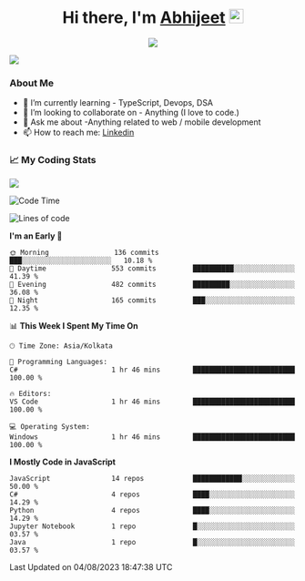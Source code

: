 <div align="center">
   <h1>Hi there, I'm <a href="">Abhijeet</a> <img src="https://media.giphy.com/media/hvRJCLFzcasrR4ia7z/giphy.gif" width="25px"> </h1>
   
   
   <img src="https://pronoun.cyou/x/y?subject=He&object=Him&height=20"> 
</div>

![](https://komarev.com/ghpvc/?username=abhijeetsingh-22)

<h3>About Me </h3>

<!-- - 🔭 I’m currently working on - My engineering Capstone Project -->
- 🌱 I’m currently learning - TypeScript, Devops, DSA
- 👯 I’m looking to collaborate on - Anything (I love to code.)
- 💬 Ask me about -Anything related to web / mobile development
- 📫 How to reach me: [Linkedin](https://www.linkedin.com/in/amabhijeet/)

### &#128200; My Coding Stats

<img align="center" src="https://github-readme-stats.vercel.app/api?username=abhijeetsingh-22&count_private=true&show_icons=true&theme=default&hide=stars" />

<!--START_SECTION:waka-->
![Code Time](http://img.shields.io/badge/Code%20Time-449%20hrs%2026%20mins-blue)

![Lines of code](https://img.shields.io/badge/From%20Hello%20World%20I%27ve%20Written-7.9%20million%20lines%20of%20code-blue)

**I'm an Early 🐤** 

```text
🌞 Morning                136 commits         ███░░░░░░░░░░░░░░░░░░░░░░   10.18 % 
🌆 Daytime                553 commits         ██████████░░░░░░░░░░░░░░░   41.39 % 
🌃 Evening                482 commits         █████████░░░░░░░░░░░░░░░░   36.08 % 
🌙 Night                  165 commits         ███░░░░░░░░░░░░░░░░░░░░░░   12.35 % 
```


📊 **This Week I Spent My Time On** 

```text
🕑︎ Time Zone: Asia/Kolkata

💬 Programming Languages: 
C#                       1 hr 46 mins        █████████████████████████   100.00 % 

🔥 Editors: 
VS Code                  1 hr 46 mins        █████████████████████████   100.00 % 

💻 Operating System: 
Windows                  1 hr 46 mins        █████████████████████████   100.00 % 
```

**I Mostly Code in JavaScript** 

```text
JavaScript               14 repos            ████████████░░░░░░░░░░░░░   50.00 % 
C#                       4 repos             ████░░░░░░░░░░░░░░░░░░░░░   14.29 % 
Python                   4 repos             ████░░░░░░░░░░░░░░░░░░░░░   14.29 % 
Jupyter Notebook         1 repo              █░░░░░░░░░░░░░░░░░░░░░░░░   03.57 % 
Java                     1 repo              █░░░░░░░░░░░░░░░░░░░░░░░░   03.57 % 
```




 Last Updated on 04/08/2023 18:47:38 UTC
<!--END_SECTION:waka-->
